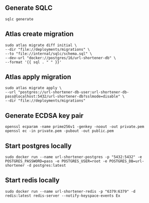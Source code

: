 ## Generate SQLC
```shell
sqlc generate
```

## Atlas create migration
```shell
sudo atlas migrate diff initial \
--dir "file://deployments/migrations" \
--to "file://internal/sqlc/schema.sql" \
--dev-url "docker://postgres/16/url-shortener-db" \
--format '{{ sql . " " }}'
```

## Atlas apply migration
```shell
sudo atlas migrate apply \
--url "postgres://url-shortener-db-user:url-shortener-db-pass@localhost:5432/url-shortener-db?sslmode=disable" \
--dir "file://deployments/migrations"
```

## Generate ECDSA key pair
```shell
openssl ecparam -name prime256v1 -genkey -noout -out private.pem
openssl ec -in private.pem -pubout -out public.pem
```

## Start postgres locally
```shell
sudo docker run --name url-shortener-postgres -p "5432:5432" -e POSTGRES_PASSWORD=pass -e POSTGRES_USER=root -e POSTGRES_DB=url-shortener -d postgres:latest
```

## Start redis locally
```shell
sudo docker run --name url-shortener-redis -p "6379:6379" -d redis:latest redis-server --notify-keyspace-events Ex
```